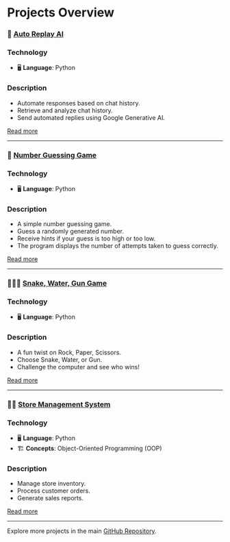 # Projects Overview

### 🤖 [Auto Replay AI](./Auto%20Replay%20AI/Readme.md)

### Technology
- 🖥️ **Language**: Python

### Description
- Automate responses based on chat history.
- Retrieve and analyze chat history.
- Send automated replies using Google Generative AI.

[Read more](https://github.com/sandip3/Python-Project/blob/master/Auto%20Replay%20AI/Readme.md)

---

### 🎲 [Number Guessing Game](./Number%20Guessing%20Game/Readme.md)

### Technology
- 🖥️ **Language**: Python

### Description
- A simple number guessing game.
- Guess a randomly generated number.
- Receive hints if your guess is too high or too low.
- The program displays the number of attempts taken to guess correctly.

[Read more](https://github.com/sandip3/Python-Project/blob/master/Number%20Guessing%20Game/Readme.md)

---

### 🐍💧🔫 [Snake, Water, Gun Game](./Snake,%20Water,%20Gun%20Game/readme.md)

### Technology
- 🖥️ **Language**: Python

### Description
- A fun twist on Rock, Paper, Scissors.
- Choose Snake, Water, or Gun.
- Challenge the computer and see who wins!

[Read more](https://github.com/sandip3/Python-Project/blob/master/Snake%2C%20Water%2C%20Gun%20Game/readme.md)

---

### 🏪🛒 [Store Management System](./Store%20managment%20System/Readme.md)

### Technology
- 🖥️ **Language**: Python
- 🏗️ **Concepts**: Object-Oriented Programming (OOP)

### Description
- Manage store inventory.
- Process customer orders.
- Generate sales reports.

[Read more](https://github.com/sandip3/Python-Project/blob/master/Store%20managment%20System/Readme.md)

---

Explore more projects in the main [GitHub Repository](https://github.com/sandip3/Python-Project).
